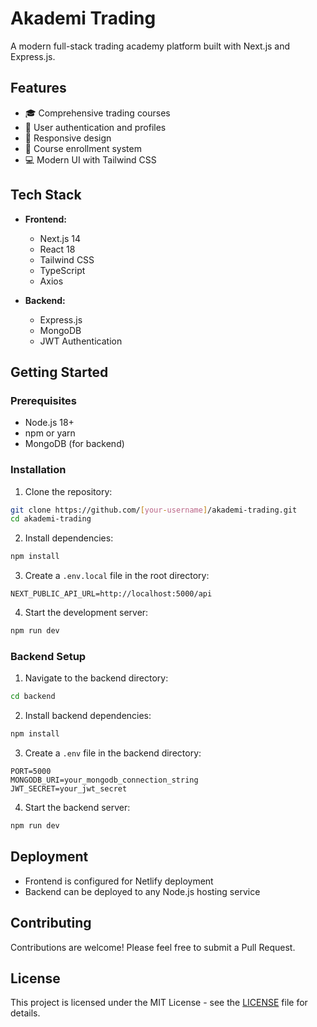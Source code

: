 # Akademi Trading

A modern full-stack trading academy platform built with Next.js and Express.js.

## Features

- 🎓 Comprehensive trading courses
- 👥 User authentication and profiles
- 📱 Responsive design
- 🛒 Course enrollment system
- 💻 Modern UI with Tailwind CSS

## Tech Stack

- **Frontend:**
  - Next.js 14
  - React 18
  - Tailwind CSS
  - TypeScript
  - Axios

- **Backend:**
  - Express.js
  - MongoDB
  - JWT Authentication

## Getting Started

### Prerequisites

- Node.js 18+ 
- npm or yarn
- MongoDB (for backend)

### Installation

1. Clone the repository:
```bash
git clone https://github.com/[your-username]/akademi-trading.git
cd akademi-trading
```

2. Install dependencies:
```bash
npm install
```

3. Create a `.env.local` file in the root directory:
```
NEXT_PUBLIC_API_URL=http://localhost:5000/api
```

4. Start the development server:
```bash
npm run dev
```

### Backend Setup

1. Navigate to the backend directory:
```bash
cd backend
```

2. Install backend dependencies:
```bash
npm install
```

3. Create a `.env` file in the backend directory:
```
PORT=5000
MONGODB_URI=your_mongodb_connection_string
JWT_SECRET=your_jwt_secret
```

4. Start the backend server:
```bash
npm run dev
```

## Deployment

- Frontend is configured for Netlify deployment
- Backend can be deployed to any Node.js hosting service

## Contributing

Contributions are welcome! Please feel free to submit a Pull Request.

## License

This project is licensed under the MIT License - see the [LICENSE](LICENSE) file for details.
